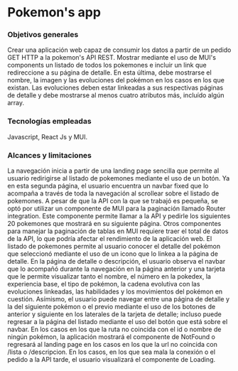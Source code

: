 <h1>Pokemon's app</h1>
<h3>Objetivos generales</h3>
Crear una aplicación web capaz de consumir los datos a partir de un pedido GET HTTP a la pokemon's API REST. Mostrar mediante el uso de MUI's components un listado de todos los pokemones e incluir un link que redireccione a su página de detalle. En esta última, debe mostrarse el nombre, la imagen y las evoluciones del pokémon en los casos en los que existan. Las evoluciones deben estar linkeadas a sus respectivas páginas de detalle y debe mostrarse al menos cuatro atributos más, incluído algún array.
<h3>Tecnologías empleadas</h3>
Javascript, React Js y MUI.
<h3>Alcances y limitaciones</h3>
La navegación inicia a partir de una landing page sencilla que permite al usuario redirigirse al listado de pokemones mediante el uso de un botón. Ya en esta segunda página, el usuario encuentra un navbar fixed que lo acompaña a través de toda la navegación al scrollear sobre el listado de pokemones. A pesar de que la API con la que se trabajó es pequeña, se optó por utilizar un componente de MUI para la paginación llamado Router integration. Este componente permite llamar a la API y pedirle los siguientes 20 pokemones que mostrará en su siguiente página. Otros componentes para manejar la paginación de tablas en MUI requiere traer el total de datos de la API, lo que podría afectar el rendimiento de la aplicación web. El listado de pokemones permite al usuario conocer el detalle del pokémon que seleccionó mediante el uso de un icono que lo linkea a la página de detalle. En la página de detalle o descripción, el usuario observa el navbar que lo acompañó durante la navegación en la página anterior y una tarjeta que le permite visualizar tanto el nombre, el número en la pokedex, la experiencia base, el tipo de pokémon, la cadena evolutiva con las evoluciones linkeadas, las habilidades y los movimientos del pokémon en cuestión. Asímismo, el usuario puede navegar entre una página de detalle y la del siguiente pokémon o el previo mediante el uso de los botones de anterior y siguiente en los laterales de la tarjeta de detalle; incluso puede regresar a la página del listado mediante el uso del botón que está sobre el navbar. En los casos en los que la ruta no coincida con el id o nombre de ningún pokémon, la aplicación mostrará el componente de NotFound o regresará al landing page en los casos en los que la url no coincida con /lista o /descripcion. En los casos, en los que sea mala la conexión o el pedido a la API tarde, el usuario visualizará el componente de Loading.
